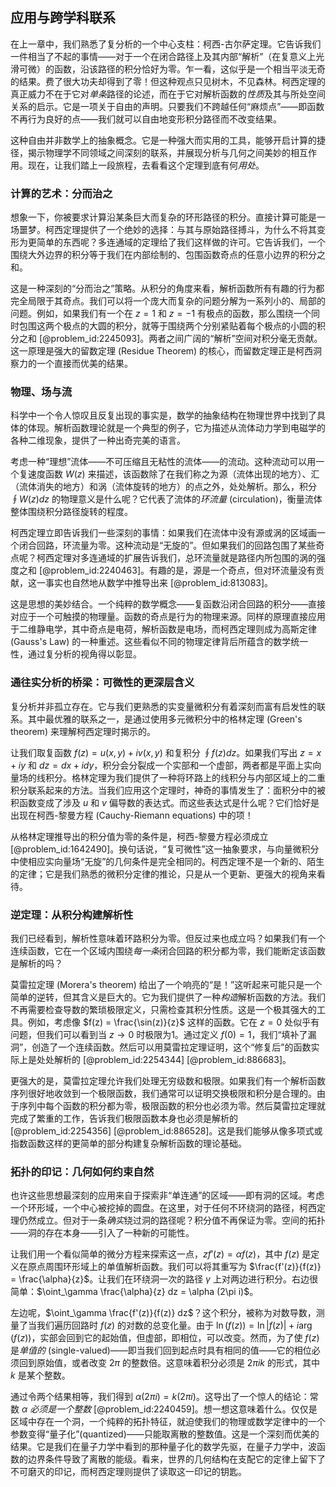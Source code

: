 ## 应用与跨学科联系

在上一章中，我们熟悉了复分析的一个中心支柱：柯西-古尔萨定理。它告诉我们一件相当了不起的事情——对于一个在闭合路径上及其内部“解析”（在复意义上光滑可微）的函数，沿该路径的积分恰好为零。乍一看，这似乎是一个相当平淡无奇的结果。费了很大功夫却得到了零！但这种观点只见树木，不见森林。柯西定理的真正威力不在于它对*单条*路径的论述，而在于它对解析函数的*性质*及其与所处空间关系的启示。它是一项关于自由的声明。只要我们不跨越任何“麻烦点”——即函数不再行为良好的点——我们就可以自由地变形积分路径而不改变结果。

这种自由并非数学上的抽象概念。它是一种强大而实用的工具，能够开启计算的捷径，揭示物理学不同领域之间深刻的联系，并展现分析与几何之间美妙的相互作用。现在，让我们踏上一段旅程，去看看这个定理到底有何*用处*。

### 计算的艺术：分而治之

想象一下，你被要求计算沿某条巨大而复杂的环形路径的积分。直接计算可能是一场噩梦。柯西定理提供了一个绝妙的选择：与其与原始路径搏斗，为什么不将其变形为更简单的东西呢？多连通域的定理给了我们这样做的许可。它告诉我们，一个围绕大外边界的积分等于我们在内部绘制的、包围函数奇点的任意小边界的积分之和。

这是一种深刻的“分而治之”策略。从积分的角度来看，解析函数所有有趣的行为都完全局限于其奇点。我们可以将一个庞大而复杂的问题分解为一系列小的、局部的问题。例如，如果我们有一个在 $z=1$ 和 $z=-1$ 有极点的函数，那么围绕一个同时包围这两个极点的大圆的积分，就等于围绕两个分别紧贴着每个极点的小圆的积分之和 [@problem_id:2245093]。两者之间广阔的“解析”空间对积分毫无贡献。这一原理是强大的留数定理 (Residue Theorem) 的核心，而留数定理正是柯西洞察力的一个直接而优美的结果。

### 物理、场与流

科学中一个令人惊叹且反复出现的事实是，数学的抽象结构在物理世界中找到了具体的体现。解析函数理论就是一个典型的例子，它为描述从流体动力学到电磁学的各种二维现象，提供了一种出奇完美的语言。

考虑一种“理想”流体——不可压缩且无粘性的流体——的流动。这种流动可以用一个复速度函数 $W(z)$ 来描述，该函数除了在我们称之为源（流体出现的地方）、汇（流体消失的地方）和涡（流体旋转的地方）的点之外，处处解析。那么，积分 $\oint W(z) dz$ 的物理意义是什么呢？它代表了流体的*环流量* (circulation)，衡量流体整体围绕积分路径旋转的程度。

柯西定理立即告诉我们一些深刻的事情：如果我们在流体中没有源或涡的区域画一个闭合回路，环流量为零。这种流动是“无旋的”。但如果我们的回路包围了某些奇点呢？柯西定理对多连通域的扩展告诉我们，总环流量就是路径内所包围的涡的强度之和 [@problem_id:2240463]。有趣的是，源是一个奇点，但对环流量没有贡献，这一事实也自然地从数学中推导出来 [@problem_id:813083]。

这是思想的美妙结合。一个纯粹的数学概念——复函数沿闭合回路的积分——直接对应于一个可触摸的物理量。函数的奇点是行为的物理来源。同样的原理直接应用于二维静电学，其中奇点是电荷，解析函数是电场，而柯西定理则成为高斯定律 (Gauss's Law) 的一种重述。这些看似不同的物理定律背后所蕴含的数学统一性，通过复分析的视角得以彰显。

### 通往实分析的桥梁：可微性的更深层含义

复分析并非孤立存在。它与我们更熟悉的实变量微积分有着深刻而富有启发性的联系。其中最优雅的联系之一，是通过使用多元微积分中的格林定理 (Green's theorem) 来理解柯西定理时揭示的。

让我们取复函数 $f(z) = u(x,y) + i v(x,y)$ 和复积分 $\oint f(z) dz$。如果我们写出 $z = x+iy$ 和 $dz = dx + idy$，积分会分裂成一个实部和一个虚部，两者都是平面上实向量场的线积分。格林定理为我们提供了一种将环路上的线积分与内部区域上的二重积分联系起来的方法。当我们应用这个定理时，神奇的事情发生了：面积分中的被积函数变成了涉及 $u$ 和 $v$ 偏导数的表达式。而这些表达式是什么呢？它们恰好是出现在柯西-黎曼方程 (Cauchy-Riemann equations) 中的项！

从格林定理推导出的积分值为零的条件是，柯西-黎曼方程必须成立 [@problem_id:1642490]。换句话说，“复可微性”这一抽象要求，与向量微积分中使相应实向量场“无旋”的几何条件是完全相同的。柯西定理不是一个新的、陌生的定律；它是我们熟悉的微积分定律的推论，只是从一个更新、更强大的视角来看待。

### 逆定理：从积分构建解析性

我们已经看到，解析性意味着环路积分为零。但反过来也成立吗？如果我们有一个连续函数，它在一个区域内围绕*每一条*闭合回路的积分都为零，我们能断定该函数是解析的吗？

莫雷拉定理 (Morera's theorem) 给出了一个响亮的“是！”这听起来可能只是一个简单的逆转，但其含义是巨大的。它为我们提供了一种*构造*解析函数的方法。我们不再需要检查导数的繁琐极限定义，只需检查其积分性质。这是一个极其强大的工具。例如，考虑像 $f(z) = \frac{\sin(z)}{z}$ 这样的函数。它在 $z=0$ 处似乎有问题，但我们可以看到当 $z \to 0$ 时极限为1。通过定义 $f(0)=1$，我们“填补了漏洞”，创造了一个连续函数。然后可以用莫雷拉定理证明，这个“修复后”的函数实际上是处处解析的 [@problem_id:2254344] [@problem_id:886683]。

更强大的是，莫雷拉定理允许我们处理无穷级数和极限。如果我们有一个解析函数序列很好地收敛到一个极限函数，我们通常可以证明交换极限和积分是合理的。由于序列中每个函数的积分都为零，极限函数的积分也必须为零。然后莫雷拉定理就完成了繁重的工作，告诉我们极限函数本身也必须是解析的 [@problem_id:2254356] [@problem_id:886528]。这是我们能够从像多项式或指数函数这样的更简单的部分构建复杂解析函数的理论基础。

### 拓扑的印记：几何如何约束自然

也许这些思想最深刻的应用来自于探索非“单连通”的区域——即有洞的区域。考虑一个环形域，一个中心被挖掉的圆盘。在这里，对于任何不环绕洞的路径，柯西定理仍然成立。但对于一条*确实*绕过洞的路径呢？积分值不再保证为零。空间的拓扑——洞的存在本身——引入了一种新的可能性。

让我们用一个看似简单的微分方程来探索这一点，$z f'(z) = \alpha f(z)$，其中 $f(z)$ 是定义在原点周围环形域上的单值解析函数。我们可以将其重写为 $\frac{f'(z)}{f(z)} = \frac{\alpha}{z}$。让我们在环绕洞一次的路径 $\gamma$ 上对两边进行积分。右边很简单：$\oint_\gamma \frac{\alpha}{z} dz = \alpha (2\pi i)$。

左边呢，$\oint_\gamma \frac{f'(z)}{f(z)} dz$？这个积分，被称为对数导数，测量了当我们遍历回路时 $f(z)$ 的对数的总变化量。由于 $\ln(f(z)) = \ln|f(z)| + i \arg(f(z))$，实部会回到它的起始值，但虚部，即相位，可以改变。然而，为了使 $f(z)$ 是*单值的* (single-valued)——即当我们回到起点时具有相同的值——它的相位必须回到原始值，或者改变 $2\pi$ 的整数倍。这意味着积分必须是 $2\pi i k$ 的形式，其中 $k$ 是某个整数。

通过令两个结果相等，我们得到 $\alpha (2\pi i) = k (2\pi i)$。这导出了一个惊人的结论：常数 $\alpha$ *必须是一个整数* [@problem_id:2240459]。想一想这意味着什么。仅仅是区域中存在一个洞，一个纯粹的拓扑特征，就迫使我们的物理或数学定律中的一个参数变得“量子化”(quantized)——只能取离散的整数值。这是一个深刻而优美的结果。它是我们在量子力学中看到的那种量子化的数学先驱，在量子力学中，波函数的边界条件导致了离散的能级。看来，世界的几何结构在支配它的定律上留下了不可磨灭的印记，而柯西定理则提供了读取这一印记的钥匙。